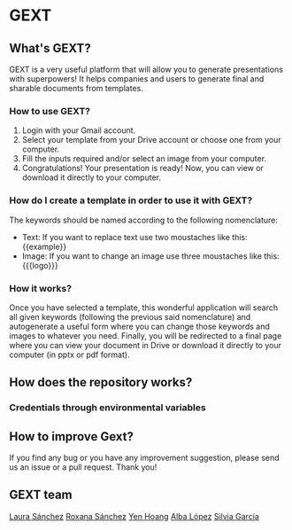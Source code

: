 # GEXT

## What's GEXT?

GEXT is a very useful platform that will allow you to generate presentations with superpowers!
It helps companies and users to generate final and sharable documents from templates.

### How to use GEXT?

1. Login with your Gmail account.
2. Select your template from your Drive account or choose one from your computer.
3. Fill the inputs required and/or select an image from your computer.
4. Congratulations! Your presentation is ready! Now, you can view or download it directly to your computer.

### How do I create a template in order to use it with GEXT?

The keywords should be named according to the following nomenclature:
- Text: If you want to replace text use two moustaches like this: {{example}}
- Image: If you want to change an image use three moustaches like this: {{{logo}}}

### How it works?

Once you have selected a template, this wonderful application will search all given keywords (following the previous said nomenclature) and autogenerate a useful form where you can change those keywords and images to whatever you need. Finally, you will be redirected to a final page where you can view your document in Drive or download it directly to your computer (in pptx or pdf format).

## How does the repository works?

### Credentials through environmental variables

## How to improve Gext?
If you find any bug or you have any improvement suggestion, please send us an issue or a pull request. Thank you!

## GEXT team
[Laura Sánchez](https://github.com/babelarr)
[Roxana Sánchez](https://github.com/roxsb)
[Yen Hoang](https://github.com/japocoinyenhoang)
[Alba López](https://github.com/albahniuk)
[Silvia García](https://github.com/garcaplay)
